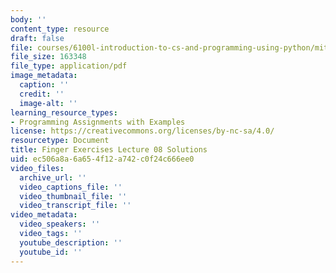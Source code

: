 ```yaml
---
body: ''
content_type: resource
draft: false
file: courses/6100l-introduction-to-cs-and-programming-using-python/mit6_100l_f22_ex08_sol.pdf
file_size: 163348
file_type: application/pdf
image_metadata:
  caption: ''
  credit: ''
  image-alt: ''
learning_resource_types:
- Programming Assignments with Examples
license: https://creativecommons.org/licenses/by-nc-sa/4.0/
resourcetype: Document
title: Finger Exercises Lecture 08 Solutions
uid: ec506a8a-6a65-4f12-a742-c0f24c666ee0
video_files:
  archive_url: ''
  video_captions_file: ''
  video_thumbnail_file: ''
  video_transcript_file: ''
video_metadata:
  video_speakers: ''
  video_tags: ''
  youtube_description: ''
  youtube_id: ''
---
```

